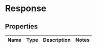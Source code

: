
# Response

## Properties
Name | Type | Description | Notes
------------ | ------------- | ------------- | -------------



